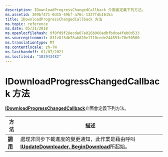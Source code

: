 ```yaml
---
description: IDownloadProgressChangedCallback 介面會定義下列方法。
ms.assetid: 309bf471-0d15-49bf-a76c-1327fdb1615a
title: IDownloadProgressChangedCallback 方法
ms.topic: reference
ms.date: 05/31/2018
ms.openlocfilehash: 9f8fd9f28ecda07a026b960adbfbdce4feb0d533
ms.sourcegitcommit: 831e8f3db78ab820e1710cede244553c70e50500
ms.translationtype: MT
ms.contentlocale: zh-TW
ms.lasthandoff: 01/07/2021
ms.locfileid: "103943482"
---
```

# <a name="idownloadprogresschangedcallback-methods"></a>IDownloadProgressChangedCallback 方法

[**IDownloadProgressChangedCallback**](/windows/desktop/api/Wuapi/nn-wuapi-idownloadprogresschangedcallback)介面會定義下列方法。



| 方法                                                    | 描述                                                                                                                                                                                |
|-----------------------------------------------------------|--------------------------------------------------------------------------------------------------------------------------------------------------------------------------------------------|
| [**調用**](/windows/desktop/api/Wuapi/nf-wuapi-idownloadprogresschangedcallback-invoke) | 處理非同步下載進度的變更通知，此作業是藉由呼叫 [**IUpdateDownloader. BeginDownload**](/windows/desktop/api/Wuapi/nf-wuapi-iupdatedownloader-begindownload)所起始。 |



 

 

 



